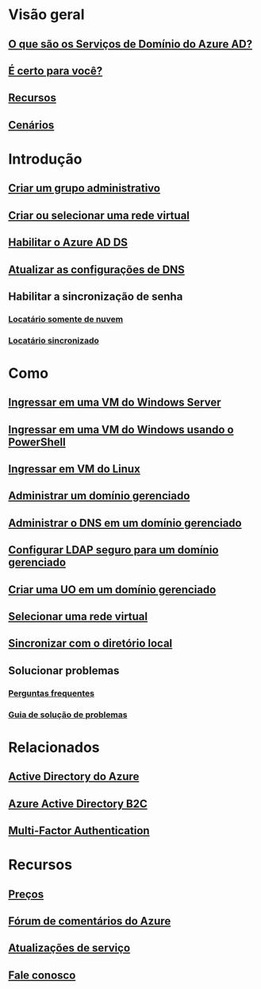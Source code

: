 # Visão geral
## [O que são os Serviços de Domínio do Azure AD?](active-directory-ds-overview.md)
## [É certo para você?](active-directory-ds-comparison.md)
## [Recursos](active-directory-ds-features.md)
## [Cenários](active-directory-ds-scenarios.md)

# Introdução
## [Criar um grupo administrativo](active-directory-ds-getting-started.md)
## [Criar ou selecionar uma rede virtual](active-directory-ds-getting-started-vnet.md)
## [Habilitar o Azure AD DS](active-directory-ds-getting-started-enableaadds.md)
## [Atualizar as configurações de DNS](active-directory-ds-getting-started-dns.md)
## Habilitar a sincronização de senha
### [Locatário somente de nuvem](active-directory-ds-getting-started-password-sync.md)
### [Locatário sincronizado](active-directory-ds-getting-started-password-sync-synced-tenant.md)

# Como
## [Ingressar em uma VM do Windows Server](active-directory-ds-admin-guide-join-windows-vm.md)
## [Ingressar em uma VM do Windows usando o PowerShell](active-directory-ds-admin-guide-join-windows-vm-classic-powershell.md)
## [Ingressar em VM do Linux](active-directory-ds-admin-guide-join-rhel-linux-vm.md)
## [Administrar um domínio gerenciado](active-directory-ds-admin-guide-administer-domain.md)
## [Administrar o DNS em um domínio gerenciado](active-directory-ds-admin-guide-administer-dns.md)
## [Configurar LDAP seguro para um domínio gerenciado](active-directory-ds-admin-guide-configure-secure-ldap.md)
## [Criar uma UO em um domínio gerenciado](active-directory-ds-admin-guide-create-ou.md)
## [Selecionar uma rede virtual](active-directory-ds-networking.md)
## [Sincronizar com o diretório local](active-directory-ds-synchronization.md)

## Solucionar problemas
### [Perguntas frequentes](active-directory-ds-faqs.md)
### [Guia de solução de problemas](active-directory-ds-troubleshooting.md)

# Relacionados
## [Active Directory do Azure](../active-directory/active-directory-whatis.md)
## [Azure Active Directory B2C](../active-directory-b2c/active-directory-b2c-overview.md)
## [Multi-Factor Authentication](../multi-factor-authentication/multi-factor-authentication.md)

# Recursos 
## [Preços](https://azure.microsoft.com/pricing/details/active-directory-ds/)
## [Fórum de comentários do Azure](https://feedback.azure.com/forums/169401-azure-active-directory)
## [Atualizações de serviço](https://azure.microsoft.com/updates/?product=active-directory-ds)
## [Fale conosco](active-directory-ds-contact-us.md)


<!--HONumber=Nov16_HO3-->


